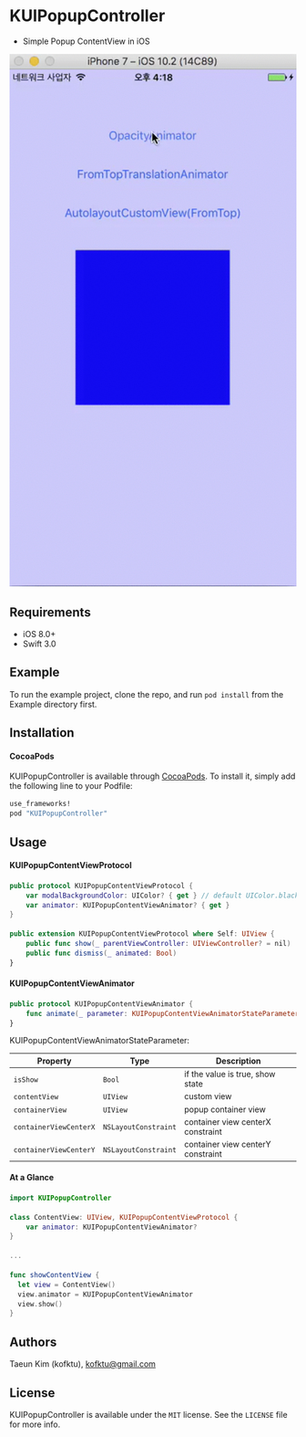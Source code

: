 # KUIPopupController
- Simple Popup ContentView in iOS

![alt tag](Screenshot/Sample.gif)

## Requirements
- iOS 8.0+
- Swift 3.0

## Example
To run the example project, clone the repo, and run `pod install` from the Example directory first.

## Installation

#### CocoaPods
KUIPopupController is available through [CocoaPods](http://cocoapods.org). To install
it, simply add the following line to your Podfile:

```ruby
use_frameworks!
pod "KUIPopupController"
```

## Usage

#### KUIPopupContentViewProtocol

```swift
public protocol KUIPopupContentViewProtocol {
    var modalBackgroundColor: UIColor? { get } // default UIColor.black(alpha 0.6)
    var animator: KUIPopupContentViewAnimator? { get }
}

public extension KUIPopupContentViewProtocol where Self: UIView {
    public func show(_ parentViewController: UIViewController? = nil) 
    public func dismiss(_ animated: Bool) 
}
```

#### KUIPopupContentViewAnimator

```swift
public protocol KUIPopupContentViewAnimator {
    func animate(_ parameter: KUIPopupContentViewAnimatorStateParameter, completion: @escaping (Bool) -> Void)
}

```

KUIPopupContentViewAnimatorStateParameter:

| Property | Type | Description |
| ---|---|---|
| `isShow` | `Bool` | if the value is true, show state |
| `contentView` | `UIView ` | custom view |
| `containerView` | `UIView` | popup container view |
| `containerViewCenterX` | `NSLayoutConstraint` | container view centerX constraint |
| `containerViewCenterY` | `NSLayoutConstraint` | container view centerY constraint |


#### At a Glance


```swift
import KUIPopupController

class ContentView: UIView, KUIPopupContentViewProtocol {
    var animator: KUIPopupContentViewAnimator?
}

...

func showContentView {
  let view = ContentView()
  view.animator = KUIPopupContentViewAnimator
  view.show()
}
```

## Authors

Taeun Kim (kofktu), <kofktu@gmail.com>

## License

KUIPopupController is available under the ```MIT``` license. See the ```LICENSE``` file for more info.
